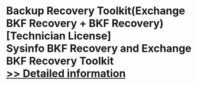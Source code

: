 # Backup Recovery Toolkit(Exchange BKF Recovery + BKF Recovery)[Technician License]<br />Sysinfo BKF Recovery and Exchange BKF Recovery Toolkit<br />[>> Detailed information](https://secure.shareit.com/shareit/product.html?productid=300999443&affiliateid=200057808)